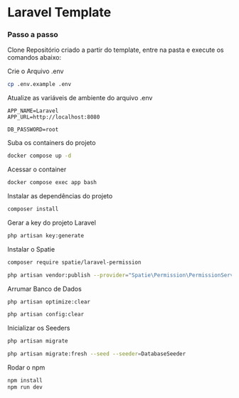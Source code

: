 
# Laravel Template

### Passo a passo
Clone Repositório criado a partir do template, entre na pasta e execute os comandos abaixo:

Crie o Arquivo .env
```sh
cp .env.example .env
```


Atualize as variáveis de ambiente do arquivo .env
```dosini
APP_NAME=Laravel
APP_URL=http://localhost:8080

DB_PASSWORD=root
```

Suba os containers do projeto
```sh
docker compose up -d
```

Acessar o container
```sh
docker compose exec app bash
```

Instalar as dependências do projeto
```sh
composer install
```

Gerar a key do projeto Laravel
```sh
php artisan key:generate
```

Instalar o Spatie
```sh
composer require spatie/laravel-permission

php artisan vendor:publish --provider="Spatie\Permission\PermissionServiceProvider"
```

Arrumar Banco de Dados
```sh
php artisan optimize:clear

php artisan config:clear
```

Inicializar os Seeders
```sh
php artisan migrate

php artisan migrate:fresh --seed --seeder=DatabaseSeeder
```

Rodar o npm
```sh
npm install
npm run dev
```
